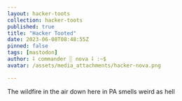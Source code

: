 ```yaml
---
layout: hacker-toots
collection: hacker-toots
published: true
title: "Hacker Tooted"
date: 2023-06-08T08:48:55Z
pinned: false
tags: [mastodon]
author: ⸸ commander ░ nova ⸸ :~$
avatar: /assets/media_attachments/hacker-nova.png

---
```


<p>The wildfire in the air down here in PA smells weird as hell</p>


